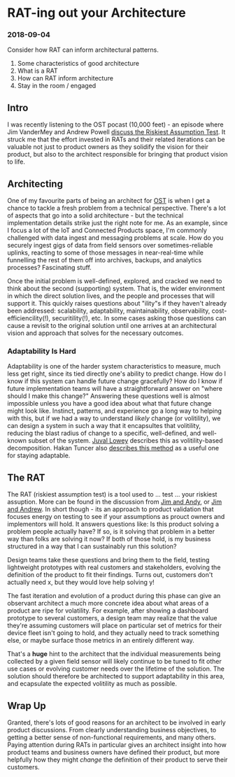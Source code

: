 # RAT-ing out your Architecture
### 2018-09-04

Consider how RAT can inform architectural patterns.

 1. Some characteristics of good architecture
 2. What is a RAT
 3. How can RAT inform architecture
 4. Stay in the room / engaged

## Intro

I was recently listening to the OST pocast (10,000 feet) - an episode where Jim VanderMey and Andrew Powell [discuss the Riskiest Assumption Test](https://www.ostusa.com/podcast_post/13/). It struck me that the effort invested in RATs and their related iterations can be valuable not just to product owners as they solidify the vision for their product, but also to the architect responsible for bringing that product vision to life.

## Architecting

One of my favourite parts of being an architect for [OST](https://www.ostusa.com/expertise/connected-products/) is when I get a chance to tackle a fresh problem from a technical perspective. There's a lot of aspects that go into a solid architecture - but the technical implementation details strike just the right note for me. As an example, since I focus a lot of the IoT and Connected Products space, I'm commonly challenged with data ingest and messaging problems at scale. How do you securely ingest gigs of data from field sensors over sometimes-reliable uplinks, reacting to some of those messages in near-real-time while funnelling the rest of them off into archives, backups, and analytics processes? Fascinating stuff. 

Once the initial problem is well-defined, explored, and cracked we need to think about the second (supporting) system. That is, the wider environment in which the direct solution lives, and the people and processes that will support it. This quickly raises questions about "ility"s if they haven't already been addressed: scalability, adaptability, maintainability, observability, cost-efficiencility(!), securitility(!), etc. In some cases asking those questions can cause a revisit to the original solution until one arrives at an architectural vision and approach that solves for the necessary outcomes.

### Adaptability Is Hard

Adaptability is one of the harder system characteristics to measure, much less get right, since its tied directly one's ability to predict change. How do I know if this system can handle future change gracefully? How do I know if future implementation teams will have a straightforward answer on "where should I make this change?" Answering these questions well is almost impossible unless you have a good idea about what that future change might look like. Instinct, patterns, and experience go a long way to helping with this, but if we had a way to understand _likely_ change (or volitility), we can design a system in such a way that it encapsultes that volitility, reducing the blast radius of change to a specific, well-defined, and well-known subset of the system. [Juval Lowey](http://www.idesign.net/About) describes this as volitility-based decomposition. Hakan Tuncer also [describes this method](https://www.hakantuncer.com/2015/06/28/zen-of-architecture/) as a useful one for staying adaptable.

## The RAT

The RAT (riskiest assumption test) is a tool used to ... test ... your riskiest assuption. More can be found in the discussion from [Jim and Andy](https://www.ostusa.com/blog/whats-your-rat/), or [Jim and Andrew](https://www.ostusa.com/podcast_post/13/). In short though - its an approach to product validation that focuses energy on testing to see if your assumptions as prouct owners and implementors will hold. It answers questions like: Is this product solving a problem people actually have? If so, is it solving that problem in a better way than folks are solving it now? If both of those hold, is my business structured in a way that I can sustainably run this solution?

Design teams take these questions and bring them to the field, testing lightweight prototypes with real customers and stakeholders, evolving the definition of the product to fit their findings. Turns out, customers don't actually need x, but they would love help solving y!

The fast iteration and evolution of a product during this phase can give an observant architect a much more concrete idea about what areas of a product are ripe for volatility. For example, after showing a dashboard prototype to several customers, a design team may realize that the value they're assuming customers will place on particular set of metrics for their device fleet isn't going to hold, and they actually need to track something else, or maybe surface those metrics in an entirely different way.

That's a **huge** hint to the architect that the individual measurements being collected by a given field sensor will likely continue to be tuned to fit other use cases or evolving customer needs over the lifetime of the solution. The solution should therefore be architected to support adaptability in this area, and ecapsulate the expected volitility as much as possible. 

## Wrap Up

Granted, there's lots of good reasons for an architect to be involved in early product discussions. From clearly understanding business objectives, to getting a better sense of non-functional requirements, and many others. Paying attention during RATs in particular gives an architect insight into how product teams and business owners have defined their product, but more helpfully how they might *change* the definition of their product to serve their customers.
